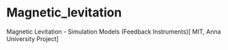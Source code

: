 # Magnetic_levitation

Magnetic Levitation - Simulation Models (Feedback Instruments)[ MIT, Anna University Project]
